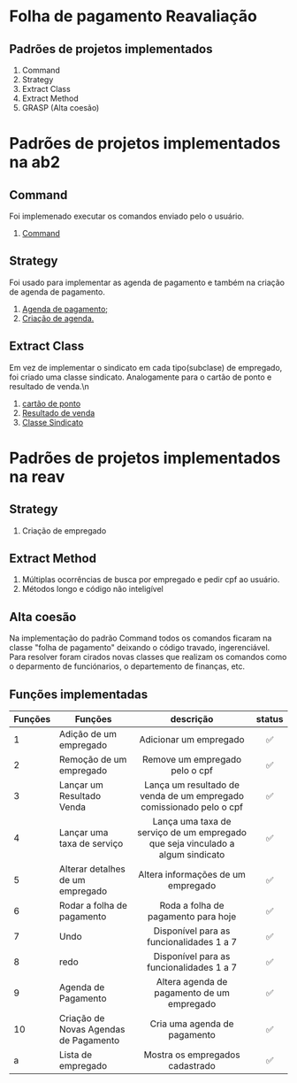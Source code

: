 # Folha de pagamento  Reavaliação 


## Padrões de projetos implementados 

1. Command
2. Strategy
3. Extract Class
4. Extract Method
5. GRASP (Alta coesão)


# Padrões de projetos implementados na ab2

## Command
Foi implemenado executar os comandos enviado pelo o usuário.
1. [Command](https://github.com/mtbrazilll/FolhaDePagamentoRefotorado/blob/main/comandos/comandos/Invoker.java)

## Strategy
Foi usado para implementar as agenda de pagamento e também na criação de agenda de pagamento.
1. [Agenda de pagamento;](https://github.com/mtbrazilll/FolhaDePagamentoRefotorado/blob/main/AgendaPagamento/Agenda/AgendaDePagamento.java)
2. [Criação de agenda.](https://github.com/mtbrazilll/FolhaDePagamentoRefotorado/blob/main/AgendaPagamento/Agenda/AjudaCriarAgenda.java)

## Extract Class
Em vez de implementar o sindicato em cada tipo(subclase) de empregado, foi criado uma classe sindicato. Analogamente para o cartão de ponto e resultado de venda.\n
1. [cartão de ponto](https://github.com/mtbrazilll/FolhaDePagamentoRefatorado/blob/main/cartaoDePonto/cartaoDePonto/CartaoDePonto.java)
2. [Resultado de venda](https://github.com/mtbrazilll/FolhaDePagamentoRefatorado/blob/main/ResultadoDeVenda/ResultadoDeVenda/ResultadoDeVenda.java)
3. [Classe Sindicato](https://github.com/mtbrazilll/FolhaDePagamentoRefatorado/blob/main/sindicato/sindicato/Sindicato.java)

# Padrões de projetos implementados na reav

## Strategy
1. Criação de empregado

## Extract Method
1. Múltiplas ocorrências de busca por empregado e pedir cpf ao usuário.
2. Métodos longo e código não inteligível  

## Alta coesão
Na implementação do padrão Command todos os comandos ficaram na classe "folha de pagamento" deixando o código travado, ingerenciável. Para resolver
foram cirados novas classes que realizam os comandos como o deparmento de funciónarios, o departemento de finanças, etc. 



## Funções implementadas

Funções   | Funções   | descrição | status |  
--------- | --------- | :------: | :------:
1 | Adição de um empregado     | Adicionar um empregado |:white_check_mark:
2 | Remoção de um empregado    | Remove um empregado pelo o cpf |:white_check_mark:
3 | Lançar um Resultado Venda    | Lança um resultado de venda de um empregado comissionado pelo o cpf| :white_check_mark:
4 | Lançar uma taxa de serviço  | Lança uma taxa de serviço de um empregado que seja vinculado a algum sindicato| :white_check_mark:
5 | Alterar detalhes de um empregado | Altera informações de um empregado|:white_check_mark:
6 | Rodar a folha de pagamento  | Roda a folha de pagamento para hoje |:white_check_mark:
7 | Undo | Disponível para as funcionalidades 1 a 7| :white_check_mark:
8 | redo | Disponível para as funcionalidades 1 a 7 | :white_check_mark:
9 | Agenda de Pagamento | Altera agenda de pagamento de um empregado|:white_check_mark:
10 | Criação de Novas Agendas de Pagamento | Cria uma agenda de pagamento|:white_check_mark:
a | Lista de empregado | Mostra os empregados cadastrado | :white_check_mark:

